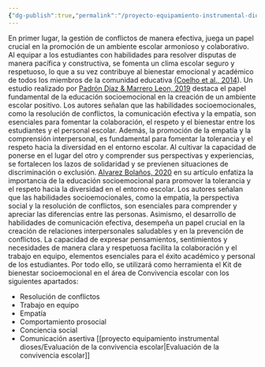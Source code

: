```yaml
---
{"dg-publish":true,"permalink":"/proyecto-equipamiento-instrumental-dioses/convivencia-escolar/"}
---
```


En primer lugar,  la gestión de conflictos de manera efectiva, juega un papel crucial en la promoción de un ambiente escolar armonioso y colaborativo. Al equipar a los estudiantes con habilidades para resolver disputas de manera pacífica y constructiva, se fomenta un clima escolar seguro y respetuoso, lo que a su vez contribuye al bienestar emocional y académico de todos los miembros de la comunidad educativa [(Coelho et al., 2014](https://www.zotero.org/google-docs/?kbOjVn)). Un estudio realizado por [Padrón Díaz & Marrero Leon, 2019](https://www.zotero.org/google-docs/?L9DPnH) destaca el papel fundamental de la educación socioemocional en la creación de un ambiente escolar positivo. Los autores señalan que las habilidades socioemocionales, como la resolución de conflictos, la comunicación efectiva y la empatía, son esenciales para fomentar la colaboración, el respeto y el bienestar entre los estudiantes y el personal escolar.
Además, la promoción de la empatía y la comprensión interpersonal, es fundamental para fomentar la tolerancia y el respeto hacia la diversidad en el entorno escolar. Al cultivar la capacidad de ponerse en el lugar del otro y comprender sus perspectivas y experiencias, se fortalecen los lazos de solidaridad y se previenen situaciones de discriminación o exclusión. [Alvarez Bolaños, 2020](https://www.zotero.org/google-docs/?QI7wGu) en su artículo enfatiza la importancia de la educación socioemocional para promover la tolerancia y el respeto hacia la diversidad en el entorno escolar. Los autores señalan que las habilidades socioemocionales, como la empatía, la perspectiva social y la resolución de conflictos, son esenciales para comprender y apreciar las diferencias entre las personas.
Asimismo, el desarrollo de habilidades de comunicación efectiva, desempeña un papel crucial en la creación de relaciones interpersonales saludables y en la prevención de conflictos. La capacidad de expresar pensamientos, sentimientos y necesidades de manera clara y respetuosa facilita la colaboración y el trabajo en equipo, elementos esenciales para el éxito académico y personal de los estudiantes.
Por todo ello, se utilizará como herramienta el Kit de bienestar socioemocional en el área de Convivencia escolar con los siguientes apartados: 
- Resolución de conflictos
- Trabajo en equipo
- Empatía
- Comportamiento prosocial
- Conciencia social
- Comunicación asertiva
[[proyecto equipamiento instrumental dioses/Evaluación de la convivencia escolar\|Evaluación de la convivencia escolar]]
